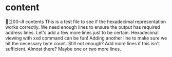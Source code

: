 # content
[200~# contents
This is a test file to see if the hexadecimal representation works correctly.
We need enough lines to ensure the output has required address lines.
Let's add a few more lines just to be certain.
Hexadecimal viewing with xxd command can be fun!
Adding another line to make sure we hit the necessary byte count.
Still not enough? Add more lines if this isn't sufficient.
Almost there? Maybe one or two more lines.
